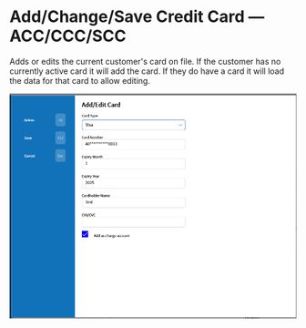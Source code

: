 # Add/Change/Save Credit Card — ACC/CCC/SCC

Adds or edits the current customer's card on file. If the customer has no currently active card it will add the card. If they do have a card it will load the data for that card to allow editing.

![Add/Edit Credit Card](/.attachments/Documentation/AddEditCreditCard.png "Add/Edit Credit Card")